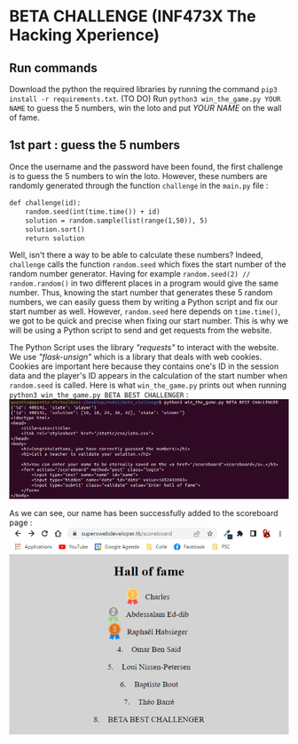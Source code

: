 # BETA CHALLENGE (INF473X The Hacking Xperience)

## Run commands

Download the python the required libraries by running the command `pip3 install -r requirements.txt`. (TO DO)
Run `python3 win_the_game.py YOUR NAME` to guess the 5 numbers, win the loto and put _YOUR NAME_ on the wall of fame.

## 1st part : guess the 5 numbers

Once the username and the password have been found, the first challenge is to guess the 5 numbers to win the loto. However, these numbers are randomly generated through the function `challenge` in the `main.py` file :
```
def challenge(id):
    random.seed(int(time.time()) + id)
    solution = random.sample(list(range(1,50)), 5)
    solution.sort()
    return solution
```
Well, isn't there a way to be able to calculate these numbers? Indeed, `challenge` calls the function `random.seed` which fixes the start number of the random number generator. Having for example `random.seed(2) // random.random()` in two different places in a program would give the same number. Thus, knowing the start number that generates these 5 random numbers, we can easily guess them by writing a Python script and fix our start number as well. However, `random.seed` here depends on `time.time()`, we got to be quick and precise when fixing our start number. This is why we will be using a Python script to send and get requests from the website.

The Python Script uses the library _"requests"_ to interact with the website. We use _"flask-unsign"_ which is a library that deals with web cookies. Cookies are important here because they contains one's ID in the session data and the player's ID appears in the calculation of the start number when `random.seed` is called. Here is what `win_the_game.py` prints out when running `python3 win_the_game.py BETA BEST CHALLENGER` :
![guess_numbers](screenshots/guess_numbers.png)

As we can see, our name has been successfully added to the scoreboard page :
![hof](screenshots/hof.png)
